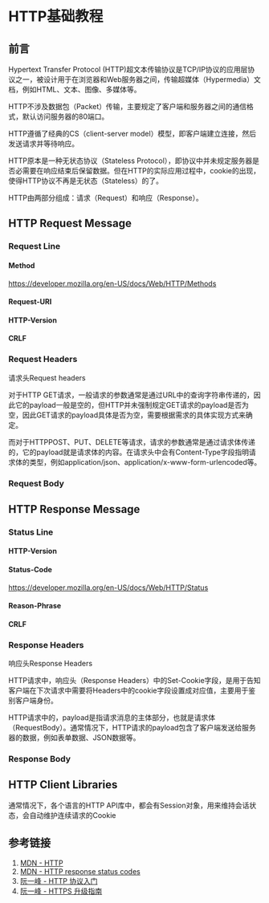 # HTTP基础教程


## 前言

Hypertext Transfer Protocol (HTTP)超文本传输协议是TCP/IP协议的应用层协议之一，被设计用于在浏览器和Web服务器之间，传输超媒体（Hypermedia）文档，例如HTML、文本、图像、多媒体等。

HTTP不涉及数据包（Packet）传输，主要规定了客户端和服务器之间的通信格式，默认访问服务器的80端口。

HTTP遵循了经典的CS（client-server model）模型，即客户端建立连接，然后发送请求并等待响应。

HTTP原本是一种无状态协议（Stateless Protocol），即协议中并未规定服务器是否必需要在响应结束后保留数据。但在HTTP的实际应用过程中，cookie的出现，使得HTTP协议不再是无状态（Stateless）的了。

HTTP由两部分组成：请求（Request）和响应（Response）。


## HTTP Request Message


### Request Line

#### Method
https://developer.mozilla.org/en-US/docs/Web/HTTP/Methods

#### Request-URI

#### HTTP-Version

#### CRLF

### Request Headers

请求头Request headers

对于HTTP GET请求，一般请求的参数通常是通过URL中的查询字符串传递的，因此它的payload一般是空的，但HTTP并未强制规定GET请求的payload是否为空，因此GET请求的payload具体是否为空，需要根据需求的具体实现方式来确定。

而对于HTTPPOST、PUT、DELETE等请求，请求的参数通常是通过请求体传递的，它的payload就是请求体的内容。在请求头中会有Content-Type字段指明请求体的类型，例如application/json、application/x-www-form-urlencoded等。


### Request Body


## HTTP Response Message

### Status Line

#### HTTP-Version

#### Status-Code
https://developer.mozilla.org/en-US/docs/Web/HTTP/Status

#### Reason-Phrase

#### CRLF

### Response Headers

响应头Response Headers

HTTP请求中，响应头（Response Headers）中的Set-Cookie字段，是用于告知客户端在下次请求中需要将Headers中的cookie字段设置成对应值，主要用于鉴别客户端身份。

HTTP请求中的，payload是指请求消息的主体部分，也就是请求体（RequestBody）。通常情况下，HTTP请求的payload包含了客户端发送给服务器的数据，例如表单数据、JSON数据等。

### Response Body

## HTTP Client Libraries

通常情况下，各个语言的HTTP API库中，都会有Session对象，用来维持会话状态，会自动维护连续请求的Cookie


## 参考链接
1. [MDN - HTTP](https://developer.mozilla.org/en-US/docs/Web/HTTP)
2. [MDN - HTTP response status codes](https://developer.mozilla.org/en-US/docs/Web/HTTP/Status)
3. [阮一峰 - HTTP 协议入门](http://www.ruanyifeng.com/blog/2016/08/http.html)
4. [阮一峰 - HTTPS 升级指南](http://www.ruanyifeng.com/blog/2016/08/migrate-from-http-to-https.html)
